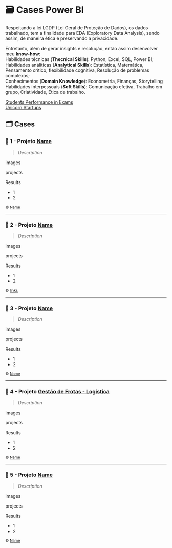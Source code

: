 # 🗃️ Cases Power BI
Respeitando a lei LGDP (Lei Geral de Proteção de Dados), os dados trabalhado, tem a finalidade para EDA (Exploratory Data Analysis), sendo assim, de maneira ética e preservando a privacidade. 

Entretanto, além de gerar insights e resolução, então assim desenvolver meu **know-how**:<br>
Habilidades técnicas (**Thecnical Skills**): Python, Excel, SQL, Power BI; <br>
Habilidades análiticas (**Analytical Skills**): Estatística, Matemática, Pensamento crítico, flexibilidade cognitiva, Resolução de problemas complexos; <br>
Conhecimentos (**Domain Knowledge**): Econometria, Finanças, Storytelling <br>
Habilidades interpessoais (**Soft Skills**): Comunicação efetiva, Trabalho em grupo, Criatividade, Ética de trabalho.

<a href="https://www.kaggle.com/datasets/spscientist/students-performance-in-exams">Students Performance in Exams</a>
<br>
<a href="https://www.kaggle.com/datasets/ramjasmaurya/unicorn-startups">Unicorn Startups</a>

## 🗂️ Cases
### 📄 1 - Projeto  [Name](link)
> _Description_

images

projects

Results
- 1
- 2

<sub> © [Name](link) </sub>

<hr>

### 📄 2 - Projeto [Name](link)
> _Description_

images

projects

Results
- 1
- 2

<sub> © [links](link) </sub>

<hr>

### 📄 3 - Projeto  [Name](link)
> _Description_

images

projects

Results
- 1
- 2

<sub> © [Name](link) </sub>

<hr>

### 📄 4 - Projeto  [Gestão de Frotas - Logistica](https://www.youtube.com/watch?v=SWCFx4g7ID8)
> _Description_

images

projects

Results
- 1
- 2

<sub> © [Name](link) </sub>

<hr>

### 📄 5 - Projeto  [Name](link)
> _Description_

images

projects

Results
- 1
- 2

<sub> © [Name](link) </sub>
